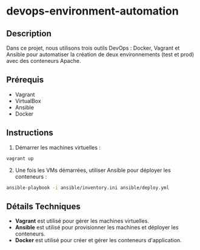 # devops-environment-automation

## Description
Dans ce projet, nous utilisons trois outils DevOps : Docker, Vagrant et Ansible pour automatiser la création de deux environnements (test et prod) avec des conteneurs Apache.

## Prérequis
- Vagrant
- VirtualBox
- Ansible
- Docker    

## Instructions
1. Démarrer les machines virtuelles :
```bash
vagrant up
```
2. Une fois les VMs démarrées, utiliser Ansible pour déployer les conteneurs :
```bash
ansible-playbook -i ansible/inventory.ini ansible/deploy.yml
```

## Détails Techniques

- **Vagrant** est utilisé pour gérer les machines virtuelles.
- **Ansible** est utilisé pour provisionner les machines et déployer les conteneurs.
- **Docker** est utilisé pour créer et gérer les conteneurs d'application.

